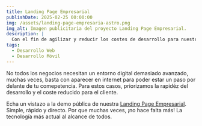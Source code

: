 ```yaml
---
title: Landing Page Empresarial
publishDate: 2025-02-25 00:00:00
img: /assets/landing-page-empresaria-astro.png
img_alt: Imagen publicitaria del proyecto Landing Page Empresarial.
description: |
  Con el fin de agilizar y reducir los costes de desarrollo para nuestros clientes, contamos con diseños modulares que se adapatan a cualquier necesidad.
tags:
  - Desarrollo Web
  - Desarrollo Móvil
---
```


No todos los negocios necesitan un entorno digital demasiado avanzado, muchas veces, basta con aparecer en internet para poder estar un paso por delante de tu comepetencia. Para estos casos, priorizamos la rapidéz del desarrollo y el coste reducido para el cliente.

Echa un vistazo a la demo pública de nuestra <a href="https://simpleastrolandingpagetheme.netlify.app/">Landing Page Empresarial</a>. Simple, rápido y directo. Por que muchas veces, ¡no hace falta más! La tecnología más actual al alcance de todos.
